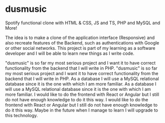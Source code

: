 # dusmusic
Spotify functional clone with HTML & CSS, JS and TS, PHP and MySQL and More!

The idea is to make a clone of the application interface (Responsive) and also recreate features of the Backend, such as authentications with Google or other social networks. This project is part of my learning as a software developer and I will be able to learn new things as I write code.

"dusmusic" is so far my most serious project and I want it to have correct functionality from the backend that I will write in PHP. "dusmusic" is so far my most serious project and I want it to have correct functionality from the backend that I will write in PHP. As a database I will use a MySQL relational database since it is the one with which I am more familiar. As a database I will use a MySQL relational database since it is the one with which I am more familiar. I would like to do the frontend with React or Angular but I still do not have enough knowledge to do it this way. I would like to do the frontend with React or Angular but I still do not have enough knowledge to do it this way. Maybe in the future when I manage to learn I will upgrade to this technology. 
